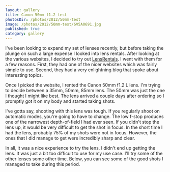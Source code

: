 ```yaml
---
layout: gallery
title: Canon 50mm f1.2 test
photosDir: /photos/2012/50mm-test
image: /photos/2012/50mm-test/6V5A0691.jpg
published: true
category: gallery
---
```

I've been looking to expand my set of lenses recently, but before taking the plunge on such a large expense I looked into lens rentals. After looking at the various websites, I decided to try out [LensRentals](http://www.lensrentals.com). I went with them for a few reasons. First, they had one of the nicer websites which was fairly simple to use. Second, they had a very enlightning blog that spoke about interesting topics.

Once I picked the website, I rented the Canon 50mm f1.2 L lens. I'm trying to decide between a 35mm, 50mm, 85mm lens. The 50mm was just the one I thought I might like best. The lens arrived a couple days after ordering so I promptly got it on my body and started taking shots.

I've gotta say, shooting with this lens was tough. If you regularly shoot on automatic modes, you're going to have to change. The low f-stop produces one of the narrowest depth-of-field I had ever seen. If you didn't stop the lens up, it would be very difficult to get the shot in focus. In the short time I had the lens, probably 75% of my shots were not in focus. However, the ones that I did manage to get were incredibly sharp and clear.

In all, it was a nice experience to try the lens. I didn't end up getting the lens. It was just a bit too difficult to use for my use case. I'll try some of the other lenses some other time. Below, you can see some of the good shots I managed to take during this period. 